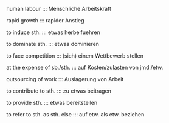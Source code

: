 human labour ::: Menschliche Arbeitskraft

<!--SR:!2024-10-09,16,306-->

rapid growth ::: rapider Anstieg

<!--SR:!2024-10-07,14,296-->

to induce sth. ::: etwas herbeifuehren

<!--SR:!2024-10-07,14,296-->

to dominate sth. ::: etwas dominieren

<!--SR:!2024-10-10,17,306-->

to face competition ::: (sich) einem Wettbewerb stellen

<!--SR:!2024-10-08,15,296-->

at the expense of sb./sth. ::: auf Kosten/zulasten von jmd./etw.

<!--SR:!2024-10-06,13,294-->

outsourcing of work ::: Auslagerung von Arbeit

<!--SR:!2024-10-07,14,292-->

to contribute to sth. ::: zu etwas beitragen

<!--SR:!2024-10-08,15,296-->

to provide sth. ::: etwas bereitstellen
<!--SR:!2000-01-01,1,250!2024-09-29,4,270-->

<!--SR:!2024-10-07,14,296-->

to refer to sth. as sth. else ::: auf etw. als etw. beziehen
<!--SR:!2000-01-01,1,250!2024-09-29,4,270-->

<!--SR:!2024-10-11,18,304-->